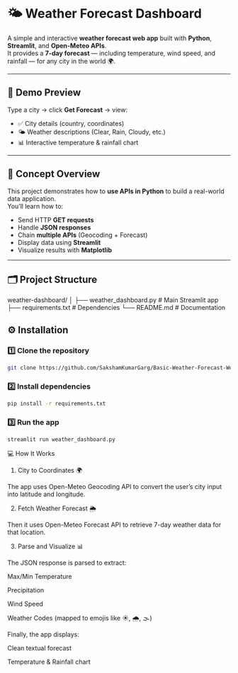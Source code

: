 # 🌤 Weather Forecast Dashboard

A simple and interactive **weather forecast web app** built with **Python**, **Streamlit**, and **Open-Meteo APIs**.  
It provides a **7-day forecast** — including temperature, wind speed, and rainfall — for any city in the world 🌍.

---

## 📸 Demo Preview

Type a city → click **Get Forecast** → view:
- ✅ City details (country, coordinates)
- 🌤 Weather descriptions (Clear, Rain, Cloudy, etc.)
- 📊 Interactive temperature & rainfall chart

---

## 🧠 Concept Overview

This project demonstrates how to **use APIs in Python** to build a real-world data application.  
You’ll learn how to:
- Send HTTP **GET requests**
- Handle **JSON responses**
- Chain **multiple APIs** (Geocoding + Forecast)
- Display data using **Streamlit**
- Visualize results with **Matplotlib**

---

## 🗂 Project Structure
weather-dashboard/
│
├── weather_dashboard.py # Main Streamlit app
├── requirements.txt # Dependencies
└── README.md # Documentation

## ⚙️ Installation

### 1️⃣ Clone the repository
```bash
git clone https://github.com/SakshamKumarGarg/Basic-Weather-Forecast-Web-App.git
```

### 2️⃣ Install dependencies
```bash
pip install -r requirements.txt
```
### 3️⃣ Run the app
```bash
streamlit run weather_dashboard.py
```
💻 How It Works
1. City to Coordinates 🌍

The app uses Open-Meteo Geocoding API to convert the user’s city input into latitude and longitude.

2. Fetch Weather Forecast 🌦

Then it uses Open-Meteo Forecast API to retrieve 7-day weather data for that location.

3. Parse and Visualize 📊

The JSON response is parsed to extract:

Max/Min Temperature

Precipitation

Wind Speed

Weather Codes (mapped to emojis like ☀️, 🌧, 🌫)

Finally, the app displays:

Clean textual forecast

Temperature & Rainfall chart








